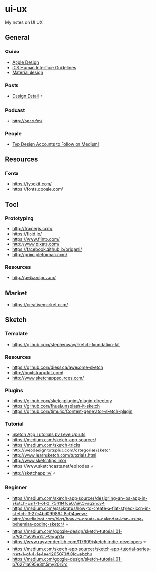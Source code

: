 # ui-ux
My notes on UI UX

## General

### Guide

- [Apple Design](https://developer.apple.com/design/)
- [iOS Human Interface Guidelines](https://developer.apple.com/ios/human-interface-guidelines/)
- [Material design](https://material.google.com/#introduction-goals)

### Posts

- [Design Detail](http://www.brianlovin.com/) :star:

### Podcast

- http://spec.fm/

### People

- [Top Design Accounts to Follow on Medium!](https://medium.com/@leventask/top-design-accounts-to-follow-on-medium-88f519ebd0ca#.cqoenf4wa)

## Resources

### Fonts

- https://typekit.com/
- https://fonts.google.com/

## Tool

### Prototyping

- http://framerjs.com/
- https://floid.io/
- https://www.flinto.com/
- http://www.pixate.com/
- https://facebook.github.io/origami/
- http://principleformac.com/

### Resources

- http://geticonjar.com/

## Market

- https://creativemarket.com/

## Sketch

### Template

- https://github.com/stephenway/sketch-foundation-kit

### Resources

- https://github.com/diessica/awesome-sketch
- http://bootstrapuikit.com/
- http://www.sketchappsources.com/

### Plugins

- https://github.com/sketchplugins/plugin-directory
- https://github.com/fhuel/unsplash-it-sketch
- https://github.com/timuric/Content-generator-sketch-plugin

### Tutorial

- [Sketch App Tutorials by LevelUpTuts](https://www.youtube.com/watch?v=AV2OkzIGykA&list=PLLnpHn493BHE6UIsdKYlS5zu-ZYvx22CS)
- https://medium.com/sketch-app-sources/
- https://medium.com/sketch-tricks
- http://webdesign.tutsplus.com/categories/sketch
- http://www.learnsketch.com/tutorials.html
- http://www.sketchtips.info/
- https://www.sketchcasts.net/episodes :star:
- http://sketchapp.tv/ :star:

### Beginner

- https://medium.com/sketch-app-sources/designing-an-ios-app-in-sketch-part-1-of-3-7541f4fca87a#.3vaq2nov4
- https://medium.com/@sokratus/how-to-create-a-flat-styled-icon-in-sketch-3-27c4bd09989#.8c04aeewz
- http://medialoot.com/blog/how-to-create-a-calendar-icon-using-bohemian-coding-sketch/ ⭐️
- https://medium.com/google-design/sketch-tutorial_01-b76271a095e3#.v0iqqj8lu
- https://www.raywenderlich.com/117609/sketch-indie-developers ⭐️
- https://medium.com/sketch-app-sources/sketch-app-tutorial-series-part-1-of-4-1e4ee4265073#.8lcwebzhu
- https://medium.com/google-design/sketch-tutorial_01-b76271a095e3#.5my20r5rc
